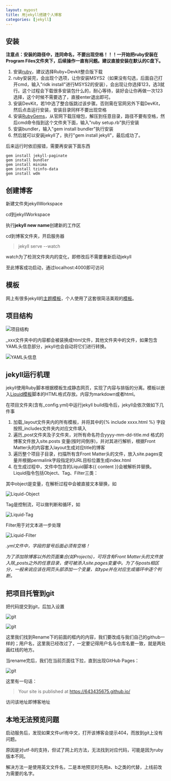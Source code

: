 ```yaml
---
layout: mypost
title: 用jekyll搭建个人博客
categories: [jekyll]
---
```


## 安装

**注意点：安装的路径中，连同命名，不要出现空格！！！一开始把ruby安装在Program Files文件夹下，后续操作一直有问题。建议直接安装在默认的C盘下。**

1. 安装[ruby][1]，建议选择Ruby+Devkit整合版下载
2. ruby安装完，会出现个选项，让你安装MSYS2（如果没有勾选，后面自己打开cmd，输入"ridk install"进行MSYS2的安装），会出现让你选择123，选3就行。这个过程会下载很多安装包什么的，耐心等待，装好会让你再做一次123选择，这个时候不需要选了，直接enter退出即可。
3. 安装DevKit，若1中选了整合版跳过该步骤。否则需在官网另外下载DevKit，然后点击运行安装，安装目录同样不要出现空格
4. 安装[RubyGems][2]，从官网下载压缩包，解压到任意目录，路径不要有空格，然后cmd命令指到这个文件夹下面，输入"ruby setup.rb"执行安装
5. 安装bundler，输入"gem install bundler"执行安装
6. 然后就可以安装jekyll了，执行"gem install jekyll"，最后成功了。

后来运行时依旧报错，需要再安装下面东西
```
gem install jekyll-paginate
gem install bundler
gem install minima
gem install tzinfo-data
gem install wdm
```

## 创建博客

新建文件夹jekyllWorkspace

cd到jekyllWorkspace

执行**jekyll new name**创建新的工作区

cd到博客文件夹，开启服务器

> jekyll serve --watch

watch为了检测文件夹内的变化，即修改后不需要重新启动jekyll

至此博客成功启动，通过localhost:4000即可访问

## 模板

网上有很多jekyll的[主题模板][3]，个人使用了这套很简洁美观的[模板][4]。

## 项目结构

![项目结构][5]

_xxx文件夹中的内容都会被装换成html文件，其他文件夹中的文件，如果包含YAML头信息部分，jekyll也会自动将它们进行转换。

![YAML头信息][6]

## jekyll运行机理

jekyll使用Ruby脚本根据模板生成静态网页，实现了内容与排版的分离。模板以嵌入[Liquid模板](https://liquid.bootcss.com/)脚本的HTML格式存放。内容为markdown或者html。

在项目文件夹(含有_config.yml)中运行jekyll build指令后，jekyll会依次做如下几件事

1. 加载_layout文件夹内的所有模板，并将其中的\{\% include xxxx.html \%\} 字段按照_includes文件夹内对应文件填入
2. 遍历_post文件夹及子文件夹，对所有命名符合yyyy-mm-dd-title.md 格式的博客文件放入site.posts 变量(按时间倒序)，并对其进行解析，根据Front Matter头的内容套入layout生成对应title的博客
3. 遍历整个项目子目录，扫描所有含Front Matter头的文件，放入site.pages变量并根据permalink字段指定的URL目标位置生成index.html
4. 在生成过程中，文件中包含的Liquid脚本\{\{ content \}\}会被解析并替换。Liquid指令包括Object、Tag、Filter三类：

其中object是变量，在解析过程中会被直接文本替换，如

![Liquid-Object][7]

Tag是控制流，可以做判断和循环，如

![Liquid-Tag][8]

Filter用于对文本进一步处理

![Liquid-Filter][9]

*.yml文件中，字段的冒号后面必须有空格！*

*为了添加除博客以外的页面集合(如Projects)，可将含有Front Matter头的文件放入除_posts之外的任意目录，便可被添入site.pages变量中。为了与posts相区分，一般来说应该在网页头部添加一个变量，如type并在对应生成循环中逐个判断。*

## 把项目托管到git

把代码提交到git，后加入设置

![git][10]

![git][11]

这里我们找到Rename下的前面的框内的内容，我们要改成与我们自己的github一样的；用户名，这里我已经改过了，一定要记得用户名与仓库名要一致，就是两处画红线的地方。

当rename完后，我们在当前页面往下拉，直到出现GitHub Pages：

![git][12]

这里有一句话：

> Your site is published at https://643435675.github.io/

访问该地址即博客地址


## 本地无法预览问题
启动服务后，发现如果文件url有中文，打开该博客会提示404，而放到git上没有问题。

原因是对utf-8的支持，但试了网上的方法，无法找到对应代码，可能是因为ruby版本不同。

解决方法一是使用英文文件名，二是本地预览时先用a、b之类的代替，上线前改为需要的名字。


  [1]: https://www.ruby-lang.org/en/downloads/
  [2]: https://rubygems.org/pages/download
  [3]: http://jekyllthemes.org/
  [4]: https://github.com/TMaize/tmaize-blog
  [5]: 01.png
  [6]: 02.png
  [7]: 03.png
  [8]: 04.png
  [9]: 05.png
  [10]: 06.png
  [11]: 07.png
  [12]: 08.png

